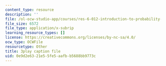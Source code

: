 ```yaml
---
content_type: resource
description: ''
file: /ol-ocw-studio-app/courses/res-6-012-introduction-to-probability-spring-2018/0e9d2e6321e55fe5aafbb5688bb9773c_8Zq9TKaCV-A.vtt
file_size: 6572
file_type: application/x-subrip
learning_resource_types: []
license: https://creativecommons.org/licenses/by-nc-sa/4.0/
ocw_type: OCWFile
resourcetype: Other
title: 3play caption file
uid: 0e9d2e63-21e5-5fe5-aafb-b5688bb9773c
---
```

